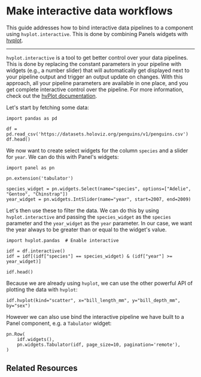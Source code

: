 # Make interactive data workflows

This guide addresses how to bind interactive data pipelines to a component using `hvplot.interactive`. This is done by combining Panels widgets with [hvplot](https://hvplot.holoviz.org/).

---

`hvplot.interactive` is a tool to get better control over your data pipelines. This is done by replacing the constant parameters in your pipeline with widgets (e.g., a number slider) that will automatically get displayed next to your pipeline output and trigger an output update on changes. With this approach, all your pipeline parameters are available in one place, and you get complete interactive control over the pipeline. For more information, check out the [hvPlot documentation](https://panel.holoviz.org/how_to/interactivity/hvplot_interactive.html).

Let's start by fetching some data:

```{pyodide}
import pandas as pd

df = pd.read_csv('https://datasets.holoviz.org/penguins/v1/penguins.csv')
df.head()
```

We now want to create select widgets for the column `species` and a slider for `year`. We can do this with Panel's widgets:

```{pyodide}
import panel as pn

pn.extension('tabulator')

species_widget = pn.widgets.Select(name="species", options=["Adelie", "Gentoo", "Chinstrap"])
year_widget = pn.widgets.IntSlider(name="year", start=2007, end=2009)
```

Let's then use these to filter the data. We can do this by using `hvplot.interactive` and passing the `species_widget` as the `species` parameter and the `year_widget` as the `year` parameter. In our case, we want the year always to be greater than or equal to the widget's value.

```{pyodide}
import hvplot.pandas  # Enable interactive

idf = df.interactive()
idf = idf[(idf["species"] == species_widget) & (idf["year"] >= year_widget)]

idf.head()
```

Because we are already using `hvplot`, we can use the other powerful API of plotting the data with `hvplot`:

```{pyodide}
idf.hvplot(kind="scatter", x="bill_length_mm", y="bill_depth_mm", by="sex")
```

However we can also use bind the interactive pipeline we have built to a Panel component, e.g. a `Tabulator` widget:

```{pyodide}
pn.Row(
    idf.widgets(),
    pn.widgets.Tabulator(idf, page_size=10, pagination='remote'),
)
```

## Related Resources
